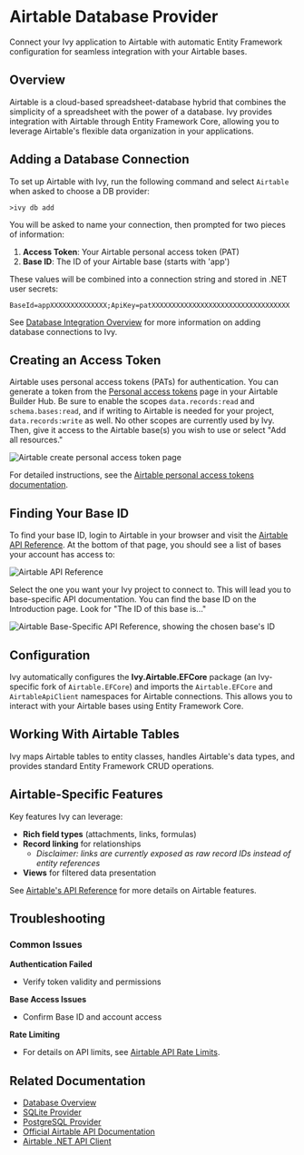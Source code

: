 # Airtable Database Provider

<Ingress>
Connect your Ivy application to Airtable with automatic Entity Framework configuration for seamless integration with your Airtable bases.
</Ingress>

## Overview

Airtable is a cloud-based spreadsheet-database hybrid that combines the simplicity of a spreadsheet with the power of a database. Ivy provides integration with Airtable through Entity Framework Core, allowing you to leverage Airtable's flexible data organization in your applications.

## Adding a Database Connection

To set up Airtable with Ivy, run the following command and select `Airtable` when asked to choose a DB provider:

```terminal
>ivy db add
```

You will be asked to name your connection, then prompted for two pieces of information:

1. **Access Token**: Your Airtable personal access token (PAT)
2. **Base ID**: The ID of your Airtable base (starts with 'app')

These values will be combined into a connection string and stored in .NET user secrets:

```text
BaseId=appXXXXXXXXXXXXXX;ApiKey=patXXXXXXXXXXXXXXXXXXXXXXXXXXXXXXXXXX
```

See [Database Integration Overview](Overview.md) for more information on adding database connections to Ivy.

## Creating an Access Token

Airtable uses personal access tokens (PATs) for authentication. You can generate a token from the [Personal access tokens](https://airtable.com/create/tokens) page in your Airtable Builder Hub. Be sure to enable the scopes `data.records:read` and `schema.bases:read`, and if writing to Airtable is needed for your project, `data.records:write` as well. No other scopes are currently used by Ivy. Then, give it access to the Airtable base(s) you wish to use or select "Add all resources."

![Airtable create personal access token page](assets/airtable_create_pat.png "Airtable create personal access token page")

For detailed instructions, see the [Airtable personal access tokens documentation](https://airtable.com/developers/web/guides/personal-access-tokens).

## Finding Your Base ID

To find your base ID, login to Airtable in your browser and visit the [Airtable API Reference](https://airtable.com/api). At the bottom of that page, you should see a list of bases your account has access to:

![Airtable API Reference](assets/airtable_api_reference.png "Airtable API Reference")

Select the one you want your Ivy project to connect to. This will lead you to base-specific API documentation. You can find the base ID on the Introduction page. Look for "The ID of this base is..."

![Airtable Base-Specific API Reference, showing the chosen base's ID](assets/airtable_base_id.png "Airtable Base-Specific API Reference")

## Configuration

Ivy automatically configures the **Ivy.Airtable.EFCore** package (an Ivy-specific fork of `Airtable.EFCore`) and imports the `Airtable.EFCore` and `AirtableApiClient` namespaces for Airtable connections. This allows you to interact with your Airtable bases using Entity Framework Core.

## Working With Airtable Tables

Ivy maps Airtable tables to entity classes, handles Airtable's data types, and provides standard Entity Framework CRUD operations.

## Airtable-Specific Features

Key features Ivy can leverage:
- **Rich field types** (attachments, links, formulas)
- **Record linking** for relationships
  - _Disclaimer: links are currently exposed as raw record IDs instead of entity references_
- **Views** for filtered data presentation

See [Airtable's API Reference](https://airtable.com/developers/web/api/introduction) for more details on Airtable features.

## Troubleshooting

### Common Issues

**Authentication Failed**
- Verify token validity and permissions

**Base Access Issues**
- Confirm Base ID and account access

**Rate Limiting**
- For details on API limits, see [Airtable API Rate Limits](https://airtable.com/developers/web/api/rate-limits).

## Related Documentation

- [Database Overview](Overview.md)
- [SQLite Provider](SQLite.md)
- [PostgreSQL Provider](PostgreSql.md)
- [Official Airtable API Documentation](https://airtable.com/developers/web/api/introduction)
- [Airtable .NET API Client](https://github.com/ngocnicholas/airtable.net)
